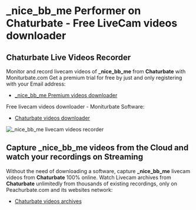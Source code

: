 # _nice_bb_me Performer on Chaturbate - Free LiveCam videos downloader

## Chaturbate Live Videos Recorder

Monitor and record livecam videos of **_nice_bb_me** from **Chaturbate** with Moniturbate.com
Get a premium trial for free by just and only registering with your Email address:
* [_nice_bb_me Premium videos downloader](https://moniturbate.com/request-demo-licence-key.html)

Free livecam videos downloader - Moniturbate Software:
* [Chaturbate videos downloader](https://moniturbate.com/moniturbate-download-software.html)

![_nice_bb_me livecam videos recorder](https://peachurnet.com/templates/moniturbate-software.png)


## Capture _nice_bb_me videos from the Cloud and watch your recordings on Streaming

Without the need of downloading a software, capture **_nice_bb_me** livecam videos from **Chaturbate** 100% online.
Watch Livecam archives from **Chaturbate** unlimitedly from thousands of existing recordings, only on Peachurbate.com and its websites network:
* [Chaturbate videos archives](https://peachurnet.com/)